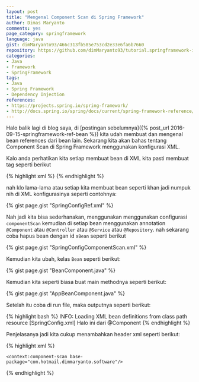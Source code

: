 ```yaml
---
layout: post
title: "Mengenal Component Scan di Spring Framework"
author: Dimas Maryanto
comments: yes
page_category: springframework
language: java
gist: dimMaryanto93/466c313fb585e753cd2e33e6fa6b7660
repository: https://github.com/dimMaryanto93/tutorial.springframework-ioc.git
categories:
- Java
- Framework
- SpringFramework
tags:
- Java
- Spring Framework
- Dependency Injection
references:
- https://projects.spring.io/spring-framework/
- http://docs.spring.io/spring/docs/current/spring-framework-reference/htmlsingle/
---
```


Halo balik lagi di blog saya, di [postingan sebelumnya]({% post_url 2016-09-15-springframework-ref-bean %}) kita udah membuat dan mengenal bean references dari bean lain. Sekarang kita akan bahas tentang Component Scan di Spring Framework menggunakan konfigurasi XML.

<!--more-->

Kalo anda perhatikan kita setiap membuat bean di XML kita pasti membuat tag seperti berikut

{% highlight xml %}
<bean id="id" class="lokasi.package.nama.Class"></bean>
{% endhighlight %}

nah klo lama-lama atau setiap kita membuat bean seperti khan jadi numpuk nih di XML konfigurasinya seperti contohnya:

{% gist page.gist "SpringConfigRef.xml" %}

Nah jadi kita bisa sederhanakan, menggunakan menggunakan configurasi `componentScan` kemudian di setiap bean menggunakan annotation `@Component` atau `@Controller` atau `@Service` atau `@Repository`. nah sekarang coba hapus bean dengan id `aBean` seperti berikut

{% gist page.gist "SpringConfigComponentScan.xml" %}

Kemudian kita ubah, kelas `Bean` seperti berikut:

{% gist page.gist "BeanComponent.java" %}

Kemudian kita seperti biasa buat main methodnya seperti berikut:

{% gist page.gist "AppBeanComponent.java" %}

Setelah itu coba di run file, maka outputnya seperti berikut:

{% highlight bash %}
INFO: Loading XML bean definitions from class path resource [SpringConfig.xml]
Halo ini dari @Component
{% endhighlight %}

Penjelasanya jadi kita cukup menambahkan header xml seperti berikut:

{% highlight xml %}
<?xml version="1.0" encoding="windows-1252"?>
<beans
    xmlns="http://www.springframework.org/schema/beans"
    xmlns:xsi="http://www.w3.org/2001/XMLSchema-instance"
    xsi:schemaLocation=  "http://www.springframework.org/schema/beans
                            http://www.springframework.org/schema/beans/spring-beans-4.3.xsd
                            http://www.springframework.org/schema/context
                            http://www.springframework.org/schema/context/spring-context-4.3.xsd"
    xmlns:context="http://www.springframework.org/schema/context"
    xmlns:cache="http://www.springframework.org/schema/cache">

    <context:component-scan base-package="com.hotmail.dimmaryanto.software"/>    
</beans>
{% endhighlight %}
